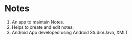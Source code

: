 # Notes
1. An app to maintain Notes.
2. Helps to create and edit notes.
3. Android App developed using Android Studio(Java, XML)
